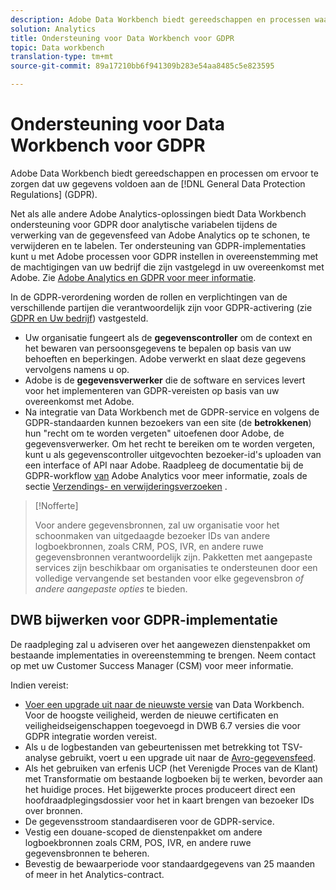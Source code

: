 ```yaml
---
description: Adobe Data Workbench biedt gereedschappen en processen waarmee u uw gegevens kunt voorbereiden op naleving van de algemene gegevensbeschermingsregels (GDPR).
solution: Analytics
title: Ondersteuning voor Data Workbench voor GDPR
topic: Data workbench
translation-type: tm+mt
source-git-commit: 89a17210bb6f941309b283e54aa8485c5e823595

---
```



# Ondersteuning voor Data Workbench voor GDPR

Adobe Data Workbench biedt gereedschappen en processen om ervoor te zorgen dat uw gegevens voldoen aan de [!DNL General Data Protection Regulations] (GDPR).

Net als alle andere Adobe Analytics-oplossingen biedt Data Workbench ondersteuning voor GDPR door analytische variabelen tijdens de verwerking van de gegevensfeed van Adobe Analytics op te schonen, te verwijderen en te labelen. Ter ondersteuning van GDPR-implementaties kunt u met Adobe processen voor GDPR instellen in overeenstemming met de machtigingen van uw bedrijf die zijn vastgelegd in uw overeenkomst met Adobe. Zie [Adobe Analytics en GDPR voor meer informatie](https://docs.adobe.com/content/help/en/analytics/admin/data-governance/an-gdpr-overview.html).

In de GDPR-verordening worden de rollen en verplichtingen van de verschillende partijen die verantwoordelijk zijn voor GDPR-activering (zie [GDPR en Uw bedrijf](https://www.adobe.com/privacy/general-data-protection-regulation.html)) vastgesteld.

* Uw organisatie fungeert als de **gegevenscontroller** om de context en het bewaren van persoonsgegevens te bepalen op basis van uw behoeften en beperkingen. Adobe verwerkt en slaat deze gegevens vervolgens namens u op.
* Adobe is de **gegevensverwerker** die de software en services levert voor het implementeren van GDPR-vereisten op basis van uw overeenkomst met Adobe.
* Na integratie van Data Workbench met de GDPR-service en volgens de GDPR-standaarden kunnen bezoekers van een site (de **betrokkenen**) hun &quot;recht om te worden vergeten&quot; uitoefenen door Adobe, de gegevensverwerker. Om het recht te bereiken om te worden vergeten, kunt u als gegevenscontroller uitgevochten bezoeker-id&#39;s uploaden van een interface of API naar Adobe. Raadpleeg de documentatie bij de GDPR-workflow [van](https://docs.adobe.com/help/en/analytics/admin/data-governance/an-gdpr-workflow.html) Adobe Analytics voor meer informatie, zoals de sectie [Verzendings- en verwijderingsverzoeken](https://docs.adobe.com/content/help/en/analytics/admin/data-governance/gdpr-submit-access-delete.html) .

>[!Nofferte]
>
>Voor andere gegevensbronnen, zal uw organisatie voor het schoonmaken van uitgedaagde bezoeker IDs van andere logboekbronnen, zoals CRM, POS, IVR, en andere ruwe gegevensbronnen verantwoordelijk zijn. Pakketten met aangepaste services zijn beschikbaar om organisaties te ondersteunen door een volledige vervangende set bestanden voor elke gegevensbron _of andere aangepaste opties_ te bieden.

## DWB bijwerken voor GDPR-implementatie

De raadpleging zal u adviseren over het aangewezen dienstenpakket om bestaande implementaties in overeenstemming te brengen. Neem contact op met uw Customer Success Manager (CSM) voor meer informatie.

Indien vereist:

* [Voer een upgrade uit naar de nieuwste versie](https://docs.adobe.com/content/help/en/data-workbench/using/release-notes/release-notes.html) van Data Workbench. Voor de hoogste veiligheid, werden de nieuwe certificaten en veiligheidseigenschappen toegevoegd in DWB 6.7 versies die voor GDPR integratie worden vereist.
* Als u de logbestanden van gebeurtenissen met betrekking tot TSV-analyse gebruikt, voert u een upgrade uit naar de [Avro-gegevensfeed](https://docs.adobe.com/content/help/en/data-workbench/using/dataset/log-proc-config-file/c-log-sources.html#section-9a824b4c3d5549e7952a7111232035b2).
* Als het gebruiken van erfenis UCP (het Verenigde Proces van de Klant) met Transformatie om bestaande logboeken bij te werken, bevorder aan het huidige proces. Het bijgewerkte proces produceert direct een hoofdraadplegingsdossier voor het in kaart brengen van bezoeker IDs over bronnen.
* De gegevensstroom standaardiseren voor de GDPR-service.
* Vestig een douane-scoped de dienstenpakket om andere logboekbronnen zoals CRM, POS, IVR, en andere ruwe gegevensbronnen te beheren.
* Bevestig de bewaarperiode voor standaardgegevens van 25 maanden of meer in het Analytics-contract.
